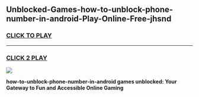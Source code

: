 
## Unblocked-Games-how-to-unblock-phone-number-in-android-Play-Online-Free-jhsnd
<h3>
<a href="https://premium76.site?title=how-to-unblock-phone-number-in-android&ref=26A">CLICK TO PLAY</a></h3>
<hr>

<h3>
<a href="https://premium76.site?title=how-to-unblock-phone-number-in-android&ref=26A">CLICK 2 PLAY</a>
  
</h3>

<a href="https://premium76.site?title=how-to-unblock-phone-number-in-android&ref=26A"><img src="https://clearcache.store/games.png"></a>


**how-to-unblock-phone-number-in-android games unblocked: Your Gateway to Fun and Accessible Online Gaming**

